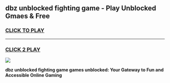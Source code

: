 
## dbz unblocked fighting game - Play Unblocked Gmaes & Free
<h3>
<a href="https://news.freeplayer.one?title=dbz_unblocked_fighting_game&ref=23F">CLICK TO PLAY</a></h3>
<hr>

<h3>
<a href="https://news.freeplayer.one?title=dbz_unblocked_fighting_game&ref=23F">CLICK 2 PLAY</a>
  
</h3>

<a href="https://news.freeplayer.one?title=dbz_unblocked_fighting_game&ref=23F/"><img src="https://clearcache.store/games.png"></a>


**dbz unblocked fighting game games unblocked: Your Gateway to Fun and Accessible Online Gaming**
